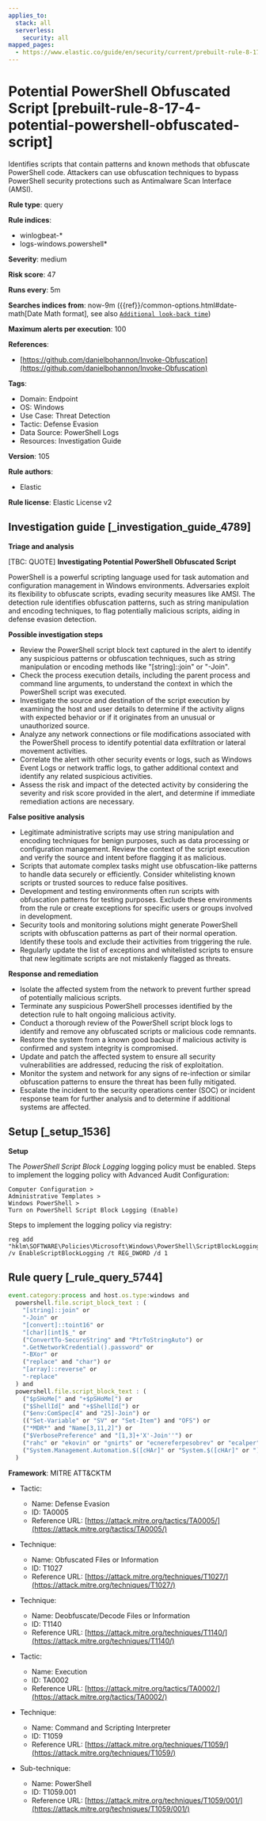 ```yaml
---
applies_to:
  stack: all
  serverless:
    security: all
mapped_pages:
  - https://www.elastic.co/guide/en/security/current/prebuilt-rule-8-17-4-potential-powershell-obfuscated-script.html
---
```


# Potential PowerShell Obfuscated Script [prebuilt-rule-8-17-4-potential-powershell-obfuscated-script]

Identifies scripts that contain patterns and known methods that obfuscate PowerShell code. Attackers can use obfuscation techniques to bypass PowerShell security protections such as Antimalware Scan Interface (AMSI).

**Rule type**: query

**Rule indices**:

* winlogbeat-*
* logs-windows.powershell*

**Severity**: medium

**Risk score**: 47

**Runs every**: 5m

**Searches indices from**: now-9m ({{ref}}/common-options.html#date-math[Date Math format], see also [`Additional look-back time`](docs-content://solutions/security/detect-and-alert/create-detection-rule.md#rule-schedule))

**Maximum alerts per execution**: 100

**References**:

* [https://github.com/danielbohannon/Invoke-Obfuscation](https://github.com/danielbohannon/Invoke-Obfuscation)

**Tags**:

* Domain: Endpoint
* OS: Windows
* Use Case: Threat Detection
* Tactic: Defense Evasion
* Data Source: PowerShell Logs
* Resources: Investigation Guide

**Version**: 105

**Rule authors**:

* Elastic

**Rule license**: Elastic License v2

## Investigation guide [_investigation_guide_4789]

**Triage and analysis**

[TBC: QUOTE]
**Investigating Potential PowerShell Obfuscated Script**

PowerShell is a powerful scripting language used for task automation and configuration management in Windows environments. Adversaries exploit its flexibility to obfuscate scripts, evading security measures like AMSI. The detection rule identifies obfuscation patterns, such as string manipulation and encoding techniques, to flag potentially malicious scripts, aiding in defense evasion detection.

**Possible investigation steps**

* Review the PowerShell script block text captured in the alert to identify any suspicious patterns or obfuscation techniques, such as string manipulation or encoding methods like "[string]::join" or "-Join".
* Check the process execution details, including the parent process and command line arguments, to understand the context in which the PowerShell script was executed.
* Investigate the source and destination of the script execution by examining the host and user details to determine if the activity aligns with expected behavior or if it originates from an unusual or unauthorized source.
* Analyze any network connections or file modifications associated with the PowerShell process to identify potential data exfiltration or lateral movement activities.
* Correlate the alert with other security events or logs, such as Windows Event Logs or network traffic logs, to gather additional context and identify any related suspicious activities.
* Assess the risk and impact of the detected activity by considering the severity and risk score provided in the alert, and determine if immediate remediation actions are necessary.

**False positive analysis**

* Legitimate administrative scripts may use string manipulation and encoding techniques for benign purposes, such as data processing or configuration management. Review the context of the script execution and verify the source and intent before flagging it as malicious.
* Scripts that automate complex tasks might use obfuscation-like patterns to handle data securely or efficiently. Consider whitelisting known scripts or trusted sources to reduce false positives.
* Development and testing environments often run scripts with obfuscation patterns for testing purposes. Exclude these environments from the rule or create exceptions for specific users or groups involved in development.
* Security tools and monitoring solutions might generate PowerShell scripts with obfuscation patterns as part of their normal operation. Identify these tools and exclude their activities from triggering the rule.
* Regularly update the list of exceptions and whitelisted scripts to ensure that new legitimate scripts are not mistakenly flagged as threats.

**Response and remediation**

* Isolate the affected system from the network to prevent further spread of potentially malicious scripts.
* Terminate any suspicious PowerShell processes identified by the detection rule to halt ongoing malicious activity.
* Conduct a thorough review of the PowerShell script block logs to identify and remove any obfuscated scripts or malicious code remnants.
* Restore the system from a known good backup if malicious activity is confirmed and system integrity is compromised.
* Update and patch the affected system to ensure all security vulnerabilities are addressed, reducing the risk of exploitation.
* Monitor the system and network for any signs of re-infection or similar obfuscation patterns to ensure the threat has been fully mitigated.
* Escalate the incident to the security operations center (SOC) or incident response team for further analysis and to determine if additional systems are affected.


## Setup [_setup_1536]

**Setup**

The *PowerShell Script Block Logging* logging policy must be enabled. Steps to implement the logging policy with Advanced Audit Configuration:

```
Computer Configuration >
Administrative Templates >
Windows PowerShell >
Turn on PowerShell Script Block Logging (Enable)
```

Steps to implement the logging policy via registry:

```
reg add "hklm\SOFTWARE\Policies\Microsoft\Windows\PowerShell\ScriptBlockLogging" /v EnableScriptBlockLogging /t REG_DWORD /d 1
```


## Rule query [_rule_query_5744]

```js
event.category:process and host.os.type:windows and
  powershell.file.script_block_text : (
    "[string]::join" or
    "-Join" or
    "[convert]::toint16" or
    "[char][int]$_" or
    ("ConvertTo-SecureString" and "PtrToStringAuto") or
    ".GetNetworkCredential().password" or
    "-BXor" or
    ("replace" and "char") or
    "[array]::reverse" or
    "-replace"
  ) and
  powershell.file.script_block_text : (
    ("$pSHoMe[" and "+$pSHoMe[") or
    ("$ShellId[" and "+$ShellId[") or
    ("$env:ComSpec[4" and "25]-Join") or
    (("Set-Variable" or "SV" or "Set-Item") and "OFS") or
    ("*MDR*" and "Name[3,11,2]") or
    ("$VerbosePreference" and "[1,3]+'X'-Join''") or
    ("rahc" or "ekovin" or "gnirts" or "ecnereferpesobrev" or "ecalper" or "cepsmoc" or "dillehs") or
    ("System.Management.Automation.$([cHAr]" or "System.$([cHAr]" or ")+[cHAR]([byte]")
  )
```

**Framework**: MITRE ATT&CKTM

* Tactic:

    * Name: Defense Evasion
    * ID: TA0005
    * Reference URL: [https://attack.mitre.org/tactics/TA0005/](https://attack.mitre.org/tactics/TA0005/)

* Technique:

    * Name: Obfuscated Files or Information
    * ID: T1027
    * Reference URL: [https://attack.mitre.org/techniques/T1027/](https://attack.mitre.org/techniques/T1027/)

* Technique:

    * Name: Deobfuscate/Decode Files or Information
    * ID: T1140
    * Reference URL: [https://attack.mitre.org/techniques/T1140/](https://attack.mitre.org/techniques/T1140/)

* Tactic:

    * Name: Execution
    * ID: TA0002
    * Reference URL: [https://attack.mitre.org/tactics/TA0002/](https://attack.mitre.org/tactics/TA0002/)

* Technique:

    * Name: Command and Scripting Interpreter
    * ID: T1059
    * Reference URL: [https://attack.mitre.org/techniques/T1059/](https://attack.mitre.org/techniques/T1059/)

* Sub-technique:

    * Name: PowerShell
    * ID: T1059.001
    * Reference URL: [https://attack.mitre.org/techniques/T1059/001/](https://attack.mitre.org/techniques/T1059/001/)



